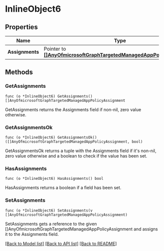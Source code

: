 # InlineObject6

## Properties

Name | Type | Description | Notes
------------ | ------------- | ------------- | -------------
**Assignments** | Pointer to [**[]AnyOfmicrosoftGraphTargetedManagedAppPolicyAssignment**](anyOf&lt;microsoft.graph.targetedManagedAppPolicyAssignment&gt;.md) |  | [optional] 

## Methods

### GetAssignments

`func (o *InlineObject6) GetAssignments() []AnyOfmicrosoftGraphTargetedManagedAppPolicyAssignment`

GetAssignments returns the Assignments field if non-nil, zero value otherwise.

### GetAssignmentsOk

`func (o *InlineObject6) GetAssignmentsOk() ([]AnyOfmicrosoftGraphTargetedManagedAppPolicyAssignment, bool)`

GetAssignmentsOk returns a tuple with the Assignments field if it's non-nil, zero value otherwise
and a boolean to check if the value has been set.

### HasAssignments

`func (o *InlineObject6) HasAssignments() bool`

HasAssignments returns a boolean if a field has been set.

### SetAssignments

`func (o *InlineObject6) SetAssignments(v []AnyOfmicrosoftGraphTargetedManagedAppPolicyAssignment)`

SetAssignments gets a reference to the given []AnyOfmicrosoftGraphTargetedManagedAppPolicyAssignment and assigns it to the Assignments field.


[[Back to Model list]](../README.md#documentation-for-models) [[Back to API list]](../README.md#documentation-for-api-endpoints) [[Back to README]](../README.md)


